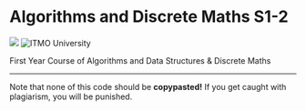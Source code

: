 # Algorithms and Discrete Maths S1-2
<code><img src="https://raw.githubusercontent.com/lilpuzeen/Algorithms-DiscreteMaths-S1-2/master/img/logo.png"></code>
![ITMO University](https://github.com/lilpuzeen/Algorithms-DiscreteMaths-S1-2/master/img/image.jpg?raw=true)

First Year Course of Algorithms and Data Structures & Discrete Maths

<hr>

Note that none of this code should be <strong>copypasted!</strong> If you get caught with plagiarism, you will be punished.
